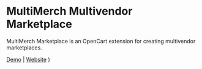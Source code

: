 # MultiMerch Multivendor Marketplace

MultiMerch Marketplace is an OpenCart extension for creating multivendor marketplaces.

[Demo](http://oc.ravikatre.in) | [Website](http://oc.ravikatre.in) )

